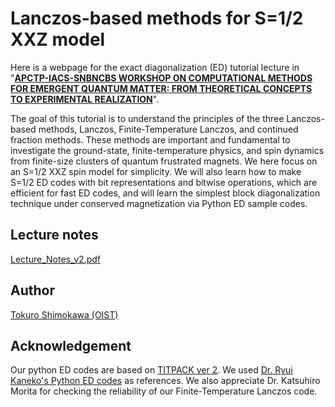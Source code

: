 # Lanczos-based methods for S=1/2 XXZ model
Here is a webpage for the exact diagonalization (ED) tutorial lecture in "[**APCTP-IACS-SNBNCBS WORKSHOP ON COMPUTATIONAL METHODS FOR EMERGENT QUANTUM MATTER:
FROM THEORETICAL CONCEPTS TO EXPERIMENTAL REALIZATION**](https://www.bose.res.in/Conferences/APCTP22/program/index.html)".

The goal of this tutorial is to understand the principles of the three Lanczos-based methods, Lanczos, Finite-Temperature Lanczos, and continued fraction methods. These methods are important and fundamental to investigate the ground-state, finite-temperature physics, and spin dynamics from finite-size clusters of quantum frustrated magnets. We here focus on an S=1/2 XXZ spin model for simplicity. We will also learn how to make S=1/2 ED codes with bit representations and bitwise operations, which are efficient for fast ED codes, and will learn the simplest block diagonalization technique under conserved magnetization via Python ED sample codes.


## Lecture notes
[Lecture_Notes_v2.pdf](https://github.com/tshimokaw/PythonEDs/files/10017321/Lecture_Notes_v2.pdf)





## Author
[Tokuro Shimokawa (OIST)](https://sites.google.com/site/tokuroshimokawa/)

## Acknowledgement
Our python ED codes are based on [TITPACK ver 2](https://ma.issp.u-tokyo.ac.jp/en/app/452). We used [Dr. Ryui Kaneko's Python ED codes](https://github.com/ryuikaneko/exact_diagonalization) as references. We also appreciate Dr. Katsuhiro Morita for checking the reliability of our Finite-Temperature Lanczos code.
